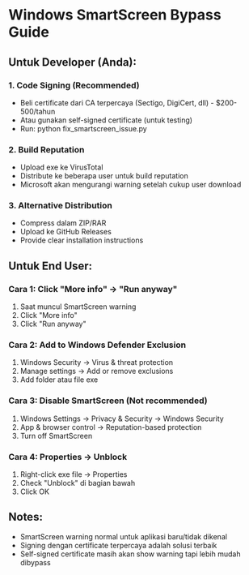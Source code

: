 # Windows SmartScreen Bypass Guide

## Untuk Developer (Anda):

### 1. Code Signing (Recommended)
- Beli certificate dari CA terpercaya (Sectigo, DigiCert, dll) - $200-500/tahun
- Atau gunakan self-signed certificate (untuk testing)
- Run: python fix_smartscreen_issue.py

### 2. Build Reputation
- Upload exe ke VirusTotal
- Distribute ke beberapa user untuk build reputation
- Microsoft akan mengurangi warning setelah cukup user download

### 3. Alternative Distribution
- Compress dalam ZIP/RAR
- Upload ke GitHub Releases
- Provide clear installation instructions

## Untuk End User:

### Cara 1: Click "More info" → "Run anyway"
1. Saat muncul SmartScreen warning
2. Click "More info"
3. Click "Run anyway"

### Cara 2: Add to Windows Defender Exclusion
1. Windows Security → Virus & threat protection
2. Manage settings → Add or remove exclusions
3. Add folder atau file exe

### Cara 3: Disable SmartScreen (Not recommended)
1. Windows Settings → Privacy & Security → Windows Security
2. App & browser control → Reputation-based protection
3. Turn off SmartScreen

### Cara 4: Properties → Unblock
1. Right-click exe file → Properties
2. Check "Unblock" di bagian bawah
3. Click OK

## Notes:
- SmartScreen warning normal untuk aplikasi baru/tidak dikenal
- Signing dengan certificate terpercaya adalah solusi terbaik
- Self-signed certificate masih akan show warning tapi lebih mudah dibypass
